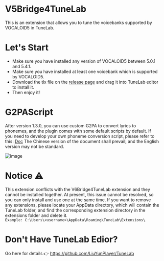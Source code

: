 # V5Bridge4TuneLab
This is an extension that allows you to tune the voicebanks supported by VOCALOID5 in TuneLab.

# Let's Start
- Make sure you have installed any version of VOCALOID5 between 5.0.1 and 5.4.1.
- Make sure you have installed at least one voicebank which is supported by VOCALOID5.
- Download the tlx file on the [release page](https://github.com/Kurokitu/V5Bridge4TuneLab/releases) and drag it into TuneLab editor to install it.
- Then enjoy it!

# G2PAScript
After version 1.3.0, you can use custom G2PA to convert lyrics to phonemes, and the plugin comes with some default scripts by default.
If you need to develop your own phoneme conversion script, please refer to this: [Doc](https://github.com/Kurokitu/V5Bridge4TuneLab/tree/main/G2PAScriptDevelopmentDocumentation)
The Chinese version of the document shall prevail, and the English version may not be standard.

![image](https://github.com/Kurokitu/V5Bridge4TuneLab/assets/19619713/9b92fc45-9190-491c-a2a3-e6b48129fa12)


# Notice ⚠
This extension conflicts with the V6Bridge4TuneLab extension and they cannot be installed together.
At present, this issue cannot be resolved, so you can only install and use one at the same time.
If you want to remove any extensions, please locate your AppData directory, which will contain the TuneLab folder, and find the corresponding extension directory in the extensions folder and delete it.  
`Example: C:\Users\<username>\AppData\Roaming\TuneLab\Extensions\`

# Don't Have TuneLab Edior?
Go here for details 👉 https://github.com/LiuYunPlayer/TuneLab
